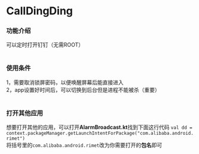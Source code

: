 # CallDingDing

### 功能介绍
可以定时打开钉钉（无需ROOT）
<br><br>
### 使用条件
1，需要取消锁屏密码，以便唤醒屏幕后能直接进入  
2，app设置好时间后，可以切换到后台但是进程不能被杀（重要）
<br><br>
### 打开其他应用
想要打开其他的应用，可以打开**AlarmBroadcast.kt**找到下面这行代码
`val dd = context.packageManager.getLaunchIntentForPackage("com.alibaba.android.rimet")`<br>
将括号里的`com.alibaba.android.rimet`改为你需要打开的**包名**即可
